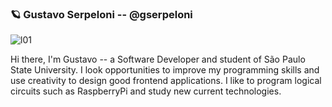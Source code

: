 ###  🪐  Gustavo Serpeloni -- @gserpeloni
![l01](https://github.com/gserpeloni/images/blob/master/lines/linear_gradient2.png?raw=true)

Hi there, I'm Gustavo -- a Software Developer and student of São Paulo State University.
I look opportunities to improve my programming skills and use creativity to design good frontend applications. I like to program logical circuits such as RaspberryPi and  study new current technologies.
